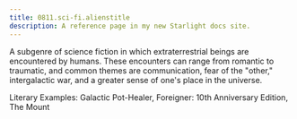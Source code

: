 ```yaml
---
title: 0811.sci-fi.alienstitle
description: A reference page in my new Starlight docs site.
---
```

A subgenre of science fiction in which extraterrestrial beings 
are encountered by humans. 
These encounters can range from romantic to traumatic, 
and common themes are communication, fear of the "other," 
intergalactic war, and a greater sense of one's place in the universe.


Literary Examples: Galactic Pot-Healer, 
Foreigner: 10th Anniversary Edition, The Mount
